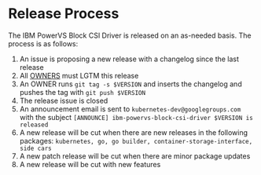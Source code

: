 # Release Process

The IBM PowerVS Block CSI Driver is released on an as-needed basis. The process is as follows:

1. An issue is proposing a new release with a changelog since the last release
2. All [OWNERS](OWNERS) must LGTM this release
3. An OWNER runs `git tag -s $VERSION` and inserts the changelog and pushes the tag with `git push $VERSION`
4. The release issue is closed
5. An announcement email is sent to `kubernetes-dev@googlegroups.com` with the subject `[ANNOUNCE] ibm-powervs-block-csi-driver $VERSION is released`
6. A new release will be cut when there are new releases in the following packages: `kubernetes, go, go builder, container-storage-interface, side cars`
7. A new patch release will be cut when there are minor package updates
8. A new release will be cut with new features
